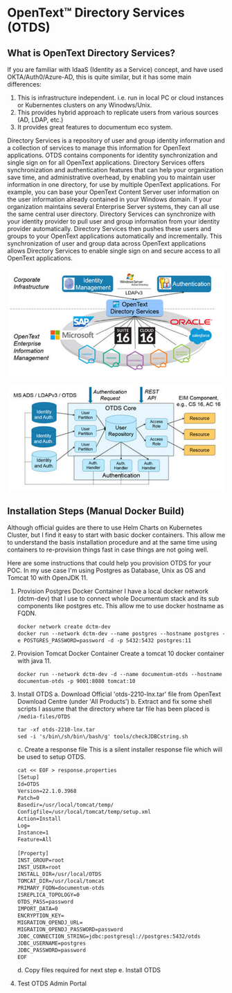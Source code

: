 # OpenText™ Directory Services (OTDS)

## What is OpenText Directory Services?
If you are familiar with IdaaS (Identity as a Service) concept, and have used OKTA/Auth0/Azure-AD, this is quite similar, but it has some main differences:
  1. This is infrastructure independent. i.e. run in local PC or cloud instances or Kubernentes clusters on any Winodws/Unix. 
  2. This provides hybrid approach to replicate users from various sources (AD, LDAP, etc.)
  3. It provides great features to documentum eco system.

Directory Services is a repository of user and group identity information and a collection of services to manage this information for OpenText applications. OTDS contains components for identity synchronization and single sign on for all OpenText applications. Directory Services offers synchronization and authentication features that can help your organization save time, and administrative overhead, by enabling you to maintain user information in one directory, for use by multiple OpenText applications. For example, you can base your OpenText Content Server user information on the user information already contained in your Windows domain. If your organization maintains several Enterprise Server systems, they can all use the same central user directory. Directory Services can synchronize with your identity provider to pull user and group information from your identity provider automatically. Directory Services then pushes these users and groups to your OpenText applications automatically and incrementally. This synchronization of user and group data across OpenText applications allows Directory Services to enable single sign on and secure access to all OpenText applications.

![Alt text](https://github.com/amit17051980/OTDS/blob/main/Architecture-1.png "Figure-1")

![Alt text](https://github.com/amit17051980/OTDS/blob/main/Architecture-2.png "Figure-2")

## Installation Steps (Manual Docker Build)
Although official guides are there to use Helm Charts on Kubernetes Cluster, but I find it easy to start with basic docker containers. This allow me to understand the basis installation procedure and at the same time using containers to re-provision things fast in case things are not going well.

Here are some instructions that could help you provision OTDS for your POC. In my use case I'm using Postgres as Database, Unix as OS and Tomcat 10 with OpenJDK 11.

  1. Provision Postgres Docker Container
     I have a local docker network (dctm-dev) that I use to connect whole Documentum stack and its sub components like postgres etc. 
     This allow me to use docker hostname as FQDN.
     
     ```
     docker network create dctm-dev
     docker run --network dctm-dev --name postgres --hostname postgres -e POSTGRES_PASSWORD=password -d -p 5432:5432 postgres:11
     ```
      
  3. Provision Tomcat Docker Container
     Create a tomcat 10 docker container with java 11.
     
     ```
     docker run --network dctm-dev -d --name documentum-otds --hostname documentum-otds -p 9001:8080 tomcat:10
     ```
     
  4. Install OTDS
     a. Download Official 'otds-2210-lnx.tar' file from OpenText Download Centre (under 'All Products')
     b. Extract and fix some shell scripts
        I assume that the directory where tar file has been placed is `/media-files/OTDS`
        ```
        tar -xf otds-2210-lnx.tar 
        sed -i 's/bin\/sh/bin\/bash/g' tools/checkJDBCstring.sh
        ```
     c. Create a response file
        This is a silent installer response file which will be used to setup OTDS.
        ```
        cat << EOF > response.properties
        [Setup]
        Id=OTDS
        Version=22.1.0.3968
        Patch=0
        Basedir=/usr/local/tomcat/temp/
        Configfile=/usr/local/tomcat/temp/setup.xml
        Action=Install
        Log=
        Instance=1
        Feature=All

        [Property]
        INST_GROUP=root
        INST_USER=root
        INSTALL_DIR=/usr/local/OTDS
        TOMCAT_DIR=/usr/local/tomcat
        PRIMARY_FQDN=documentum-otds
        ISREPLICA_TOPOLOGY=0
        OTDS_PASS=password
        IMPORT_DATA=0
        ENCRYPTION_KEY=
        MIGRATION_OPENDJ_URL=
        MIGRATION_OPENDJ_PASSWORD=password
        JDBC_CONNECTION_STRING=jdbc:postgresql://postgres:5432/otds
        JDBC_USERNAME=postgres
        JDBC_PASSWORD=password
        EOF
        ```
     d. Copy files required for next step
     e. Install OTDS
     
  6. Test OTDS Admin Portal


